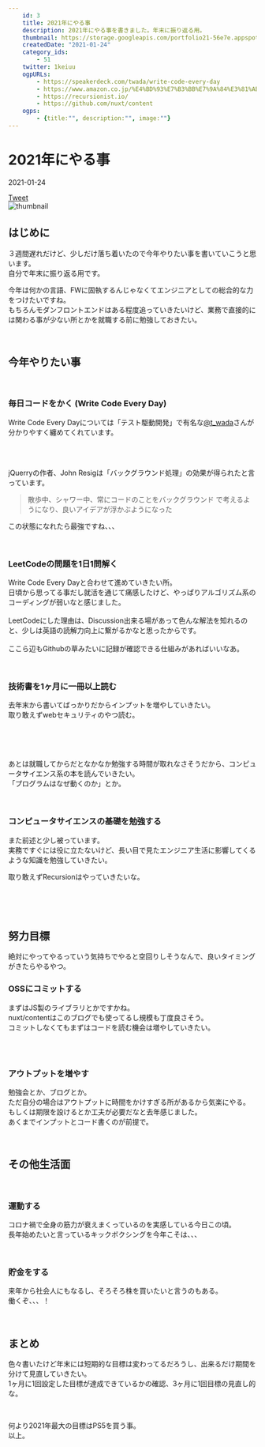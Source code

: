 ```yaml
---
    id: 3
    title: 2021年にやる事
    description: 2021年にやる事を書きました。年末に振り返る用。
    thumbnail: https://storage.googleapis.com/portfolio21-56e7e.appspot.com/ogp/files/article-3.png?authuser=1
    createdDate: "2021-01-24"
    category_ids: 
        - 51
    twitter: 1keiuu
    ogpURLs: 
        - https://speakerdeck.com/twada/write-code-every-day
        - https://www.amazon.co.jp/%E4%BD%93%E7%B3%BB%E7%9A%84%E3%81%AB%E5%AD%A6%E3%81%B6-%E5%AE%89%E5%85%A8%E3%81%AAWeb%E3%82%A2%E3%83%97%E3%83%AA%E3%82%B1%E3%83%BC%E3%82%B7%E3%83%A7%E3%83%B3%E3%81%AE%E4%BD%9C%E3%82%8A%E6%96%B9-%E8%84%86%E5%BC%B1%E6%80%A7%E3%81%8C%E7%94%9F%E3%81%BE%E3%82%8C%E3%82%8B%E5%8E%9F%E7%90%86%E3%81%A8%E5%AF%BE%E7%AD%96%E3%81%AE%E5%AE%9F%E8%B7%B5-%E5%BE%B3%E4%B8%B8-%E6%B5%A9/dp/4797361190
        - https://recursionist.io/
        - https://github.com/nuxt/content
    ogps: 
        - {title:"", description:"", image:""}
---
```

# 2021年にやる事

<div class="info">
    <div class="info__inner">
        <categorychips :chips="categories"></categorychips>
        <div class="created-date">
            <Icon iconName="calendar"></Icon>
            <p>2021-01-24</p>
        </div>
    </div>
    <div class="reading-time --sp">
        <Icon  iconName="clock"></Icon>
        <p id="readingTimeSp"></p>
    </div>
    <div class="sns-link__group">
        <a href="https://twitter.com/share?ref_src=twsrc%5Etfw" class="twitter-share-button" data-size="large" data-via="1keiuu" data-related="" data-show-count="false">Tweet</a><script async src="https://platform.twitter.com/widgets.js" charset="utf-8"></script>
    </div>
</div>

<img src="https://storage.googleapis.com/portfolio21-56e7e.appspot.com/ogp/files/article-3.png?authuser=1" class="thumbnail" alt="thumbnail" >

## はじめに
３週間遅れだけど、少しだけ落ち着いたので今年やりたい事を書いていこうと思います。  
自分で年末に振り返る用です。

今年は何かの言語、FWに固執するんじゃなくてエンジニアとしての総合的な力をつけたいですね。  
もちろんモダンフロントエンドはある程度追っていきたいけど、業務で直接的には関わる事が少ない所とかを就職する前に勉強しておきたい。  

<br/>

## 今年やりたい事  
<br/>

### 毎日コードをかく (Write Code Every Day)  

Write Code Every Dayについては「テスト駆動開発」で有名な[@t_wada](https://twitter.com/t_wada?ref_src=twsrc%5Egoogle%7Ctwcamp%5Eserp%7Ctwgr%5Eauthor)さんが分かりやすく纏めてくれています。

<ogp-card :ogpindex="0" :ogps="ogps"></ogp-card>  
<br/>

jQuerryの作者、John Resigは「バックグラウンド処理」の効果が得られたと言っています。

> 散歩中、シャワー中、常にコードのことをバックグラウンド で考えるようになり、良いアイデアが浮かぶようになった

この状態になれたら最強ですね、、、
  

<br/>

### LeetCodeの問題を1日1問解く  

Write Code Every Dayと合わせて進めていきたい所。  
日頃から思ってる事だし就活を通じて痛感したけど、やっぱりアルゴリズム系のコーディングが弱いなと感じました。  
<br/>
LeetCodeにした理由は、Discussion出来る場があって色んな解法を知れるのと、少しは英語の読解力向上に繋がるかなと思ったからです。  
<br/>
ここら辺もGithubの草みたいに記録が確認できる仕組みがあればいいなあ。  

<br/>

### 技術書を1ヶ月に一冊以上読む  

去年末から書いてばっかりだからインプットを増やしていきたい。  
取り敢えずwebセキュリティのやつ読む。  
<br/>

<ogp-card :ogpindex="1" :ogps="ogps"></ogp-card>
<br/>
<br/>

あとは就職してからだとなかなか勉強する時間が取れなさそうだから、コンピュータサイエンス系の本を読んでいきたい。  
「プログラムはなぜ動くのか」とか。  

<br/>

### コンピュータサイエンスの基礎を勉強する

また前述と少し被っています。  
実務ですぐには役に立たないけど、長い目で見たエンジニア生活に影響してくるような知識を勉強していきたい。  

取り敢えずRecursionはやっていきたいな。  

<ogp-card :ogpindex="2" :ogps="ogps"></ogp-card>  
<br/>
<br/>  
  
  
## 努力目標  

絶対にやってやるっていう気持ちでやると空回りしそうなんで、良いタイミングがきたらやるやつ。  

### OSSにコミットする   
まずはJS製のライブラリとかですかね。  
nuxt/contentはこのブログでも使ってるし規模も丁度良さそう。  
コミットしなくてもまずはコードを読む機会は増やしていきたい。  

<br/>  
<ogp-card :ogpindex="3" :ogps="ogps"></ogp-card>
<br/>  

### アウトプットを増やす  

勉強会とか、ブログとか。  
ただ自分の場合はアウトプットに時間をかけすぎる所があるから気楽にやる。  
もしくは期限を設けるとか工夫が必要だなと去年感じました。  
あくまでインプットとコード書くのが前提で。  
  
<br/>  

## その他生活面  

<br/>  

### 運動する  
コロナ禍で全身の筋力が衰えまくっているのを実感している今日この頃。  
長年始めたいと言っているキックボクシングを今年こそは、、、  
  
<br/>  

### 貯金をする  
来年から社会人にもなるし、そろそろ株を買いたいと言うのもある。  
働くぞ、、、！  
  
<br/>  

## まとめ
色々書いたけど年末には短期的な目標は変わってるだろうし、出来るだけ期間を分けて見直していきたい。  
1ヶ月に1回設定した目標が達成できているかの確認、3ヶ月に1回目標の見直し的な。  
  
<br/>  

何より2021年最大の目標はPS5を買う事。  
以上。

